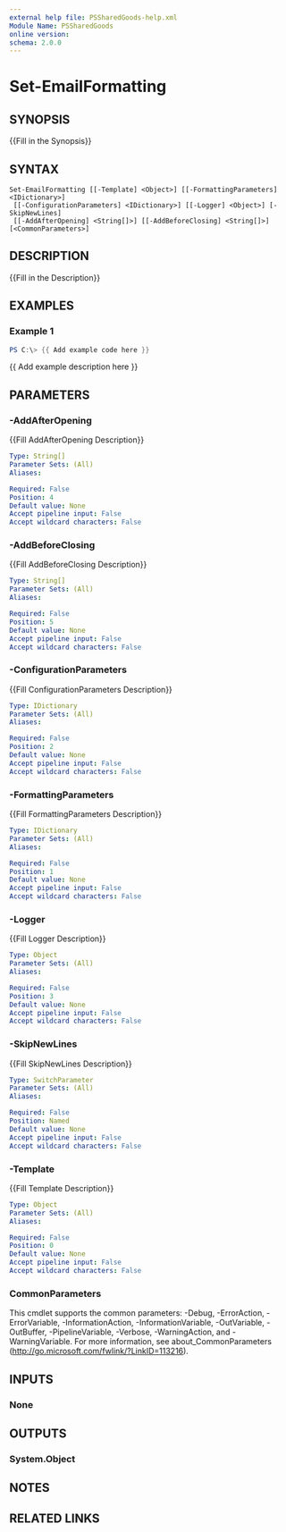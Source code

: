 ```yaml
---
external help file: PSSharedGoods-help.xml
Module Name: PSSharedGoods
online version:
schema: 2.0.0
---
```


# Set-EmailFormatting

## SYNOPSIS
{{Fill in the Synopsis}}

## SYNTAX

```
Set-EmailFormatting [[-Template] <Object>] [[-FormattingParameters] <IDictionary>]
 [[-ConfigurationParameters] <IDictionary>] [[-Logger] <Object>] [-SkipNewLines]
 [[-AddAfterOpening] <String[]>] [[-AddBeforeClosing] <String[]>] [<CommonParameters>]
```

## DESCRIPTION
{{Fill in the Description}}

## EXAMPLES

### Example 1
```powershell
PS C:\> {{ Add example code here }}
```

{{ Add example description here }}

## PARAMETERS

### -AddAfterOpening
{{Fill AddAfterOpening Description}}

```yaml
Type: String[]
Parameter Sets: (All)
Aliases:

Required: False
Position: 4
Default value: None
Accept pipeline input: False
Accept wildcard characters: False
```

### -AddBeforeClosing
{{Fill AddBeforeClosing Description}}

```yaml
Type: String[]
Parameter Sets: (All)
Aliases:

Required: False
Position: 5
Default value: None
Accept pipeline input: False
Accept wildcard characters: False
```

### -ConfigurationParameters
{{Fill ConfigurationParameters Description}}

```yaml
Type: IDictionary
Parameter Sets: (All)
Aliases:

Required: False
Position: 2
Default value: None
Accept pipeline input: False
Accept wildcard characters: False
```

### -FormattingParameters
{{Fill FormattingParameters Description}}

```yaml
Type: IDictionary
Parameter Sets: (All)
Aliases:

Required: False
Position: 1
Default value: None
Accept pipeline input: False
Accept wildcard characters: False
```

### -Logger
{{Fill Logger Description}}

```yaml
Type: Object
Parameter Sets: (All)
Aliases:

Required: False
Position: 3
Default value: None
Accept pipeline input: False
Accept wildcard characters: False
```

### -SkipNewLines
{{Fill SkipNewLines Description}}

```yaml
Type: SwitchParameter
Parameter Sets: (All)
Aliases:

Required: False
Position: Named
Default value: None
Accept pipeline input: False
Accept wildcard characters: False
```

### -Template
{{Fill Template Description}}

```yaml
Type: Object
Parameter Sets: (All)
Aliases:

Required: False
Position: 0
Default value: None
Accept pipeline input: False
Accept wildcard characters: False
```

### CommonParameters
This cmdlet supports the common parameters: -Debug, -ErrorAction, -ErrorVariable, -InformationAction, -InformationVariable, -OutVariable, -OutBuffer, -PipelineVariable, -Verbose, -WarningAction, and -WarningVariable. For more information, see about_CommonParameters (http://go.microsoft.com/fwlink/?LinkID=113216).

## INPUTS

### None

## OUTPUTS

### System.Object
## NOTES

## RELATED LINKS
